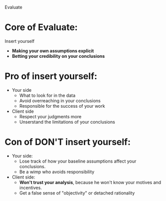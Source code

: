 Evaluate

# Core of Evaluate:
Insert yourself
- **Making your own assumptions explicit**
- **Betting your credibility on your conclusions**

# Pro of insert yourself:
- Your side
  * What to look for in the data
  * Avoid overreaching in your conclusions
  * Responsible for the success of your work
- Client side
  * Respect your judgments more
  * Unserstand the limitations of your conclusions

# Con of DON'T insert yourself:
- Your side:
  * Lose track of how your baseline assumptions affect your conclusions.
  * Be a wimp who avoids responsibility
- Client side:
  * **Won't trust your analysis**, because he won't know your motives and incentives.
  * Get a false sense of "objectivity" or detached rationality
